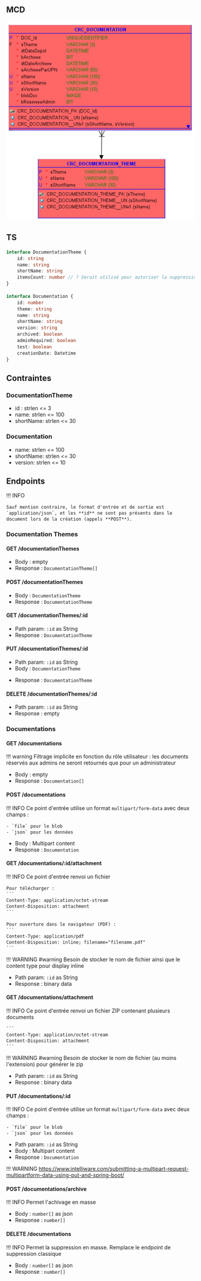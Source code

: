 
## MCD

![Pasted image 20230203150720](../medias/Pasted%20image%2020230203150720.png)

## TS

```ts
interface DocumentationTheme {
	id: string
	name: string
	shortName: string
	itemsCount: number // ? Serait utilisé pour autoriser la suppression seulement si pas de références
}

interface Documentation {
	id: number
	theme: string
	name: string
	shortName: string
	version: string
	archived: boolean
	adminRequired: boolean
	test: boolean
	creationDate: Datetime
}
```

## Contraintes

### DocumentationTheme
- id : strlen <= 3
- name: strlen <= 100
- shortName: strlen <= 30

### Documentation
- name: strlen <= 100
- shortName: strlen <= 30
- version: strlen <= 10

## Endpoints

!!! INFO

	Sauf mention contraire, le format d'entrée et de sortie est `application/json`, et les **id** ne sont pas présents dans le document lors de la création (appels **POST**).

### Documentation Themes

#### GET /documentationThemes

- Body : empty
- Response : `DocumentationTheme[]`

#### POST /documentationThemes

- Body : `DocumentationTheme`
- Response : `DocumentationTheme`

#### GET /documentationThemes/:id

- Path param: `:id` as String
- Response : `DocumentationTheme`

#### PUT /documentationThemes/:id

- Path param: `:id` as String
- Body : `DocumentationTheme`
* Response : `DocumentationTheme`

#### DELETE /documentationThemes/:id

- Path param: `:id` as String
- Response : empty


### Documentations

#### GET /documentations

!!! warning
	Filtrage implicite en fonction du rôle utilisateur : les documents réservés aux admins ne seront retournés que pour un administrateur

- Body : empty
- Response : `Documentation[]`

#### POST /documentations

!!! INFO
	Ce point d'entrée utilise un format `multipart/form-data` avec deux champs : 
	
	- `file` pour le blob
	- `json` pour les données

- Body : Multipart content
- Response : `Documentation`

#### GET /documentations/:id/attachment

!!! INFO
	Ce point d'entrée renvoi un fichier
	
	Pour télécharger :
	```
	Content-Type: application/octet-stream
	Content-Disposition: attachment
	```
	
	Pour ouverture dans le navigateur (PDF) :
	```
	Content-Type: application/pdf
	Content-Disposition: inline; filename="filename.pdf"
	```

!!! WARNING
	#warning
	Besoin de stocker le nom de fichier ainsi que le content type pour display inline


- Path param: `:id` as String
- Response : binary data 

#### GET /documentations/attachment

!!! INFO
	Ce point d'entrée renvoi un fichier ZIP contenant plusieurs documents
	
	```
	Content-Type: application/octet-stream
	Content-Disposition: attachment
	```

!!! WARNING
	#warning
	Besoin de stocker le nom de fichier (au moins l'extension) pour générer le zip


- Path param: `:id` as String
- Response : binary data 


#### PUT /documentations/:id

!!! INFO
	Ce point d'entrée utilise un format `multipart/form-data` avec deux champs : 
	
	- `file` pour le blob
	- `json` pour les données

- Path param: `:id` as String
- Body : Multipart content
- Response : `Documentation`

!!! WARNING
	https://www.intelliware.com/submitting-a-multipart-request-multipartform-data-using-put-and-spring-boot/


#### POST /documentations/archive

!!! INFO
	Permet l'achivage en masse

- Body : `number[]` as json
- Response : `number[]`

#### DELETE /documentations

!!! INFO
	Permet la suppression en masse. Remplace le endpoint de suppression classique

- Body : `number[]` as json
- Response : `number[]`